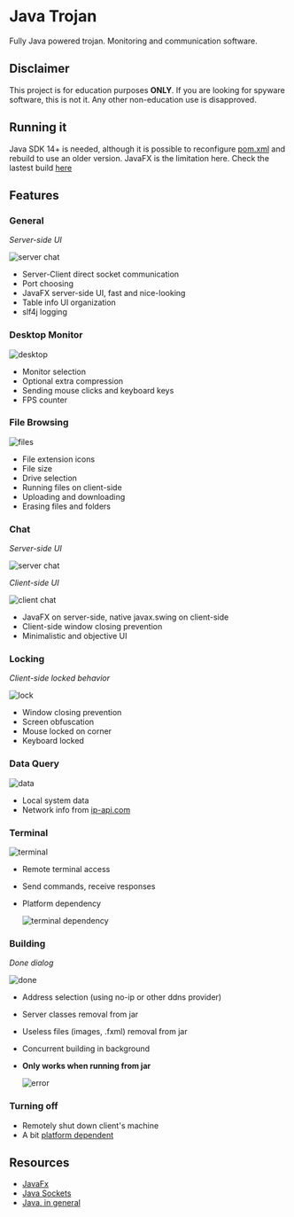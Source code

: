 # Java Trojan
Fully Java powered trojan. Monitoring and communication software.

## Disclaimer
This project is for education purposes **ONLY**. If you are looking for spyware software, this is not it. Any other non-education use is disapproved.

## Running it
Java SDK 14+ is needed, although it is possible to reconfigure [pom.xml](pom.xml) and rebuild to use an older version. JavaFX is the limitation here.
Check the lastest build [here](/releases/latest)

## Features

### General
<figcaption align = "left"><i>Server-side UI</i></figcaption>

![server chat](demo/main.png)
- Server-Client direct socket communication
- Port choosing
- JavaFX server-side UI, fast and nice-looking
- Table info UI organization
- slf4j logging

### Desktop Monitor
![desktop](demo/desktop.png)
- Monitor selection
- Optional extra compression
- Sending mouse clicks and keyboard keys
- FPS counter

### File Browsing
![files](demo/files.png)
- File extension icons
- File size
- Drive selection
- Running files on client-side
- Uploading and downloading
- Erasing files and folders

### Chat
<figcaption align = "left"><i>Server-side UI</i></figcaption>

![server chat](demo/serverChat.png)
<figcaption align = "left"><i>Client-side UI</i></figcaption>

![client chat](demo/clientChat.png)

- JavaFX on server-side, native javax.swing on client-side
- Client-side window closing prevention
- Minimalistic and objective UI

### Locking
<figcaption align = "left"><i>Client-side locked behavior</i></figcaption>

![lock](demo/lock.png)
- Window closing prevention
- Screen obfuscation
- Mouse locked on corner
- Keyboard locked

### Data Query
![data](demo/data.png)
- Local system data
- Network info from [ip-api.com](https://ip-api.com/)

### Terminal
![terminal](demo/terminal.png)

- Remote terminal access
- Send commands, receive responses
- <figcaption align = "left">Platform dependency</figcaption>

  ![terminal dependency](demo/plataformDependency.png)

### Building
<figcaption align = "left"><i>Done dialog</i></figcaption>

![done](demo/buildDone.png)
- Address selection (using no-ip or other ddns provider)
- Server classes removal from jar
- Useless files (images, .fxml) removal from jar
- Concurrent building in background
- <figcaption align = "left"><b>Only works when running from jar</b></figcaption>
  
  ![error](demo/buildError.png)

### Turning off
- Remotely shut down client's machine
- A bit [platform dependent](https://stackoverflow.com/a/14297352/10421315)


## Resources

- [JavaFx](https://www.youtube.com/watch?v=BHj6zbH3inI&list=PLfu_Bpi_zcDNYL6171Op3S1ABtuyFV7Nr)
- [Java Sockets](https://cursos.alura.com.br/course/threads-java-1)
- [Java, in general](https://cursos.alura.com.br/formacao-java)